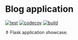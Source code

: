 <h1>Blog application</h1>

[![test](https://github.com/DramatikMan/blog-application/actions/workflows/test.yml/badge.svg)](https://github.com/DramatikMan/blog-application/actions/workflows/test.yml)
[![codecov](https://codecov.io/gh/DramatikMan/blog-application/branch/main/graph/badge.svg?token=FZKPN2B08Y)](https://codecov.io/gh/DramatikMan/blog-application)
[![build](https://github.com/DramatikMan/blog-application/actions/workflows/build.yml/badge.svg)](https://github.com/users/DramatikMan/packages/container/package/blog-application)

⚱ Flask application showcase.<br>
